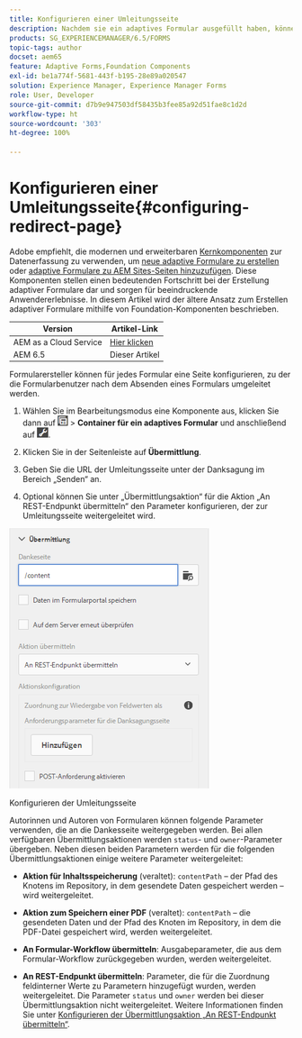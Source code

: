 ```yaml
---
title: Konfigurieren einer Umleitungsseite
description: Nachdem sie ein adaptives Formular ausgefüllt haben, können Benutzende auf eine Web-Seite umgeleitet werden, die Formularautorinnen und -autoren beim Erstellen des Formulars konfigurieren können.
products: SG_EXPERIENCEMANAGER/6.5/FORMS
topic-tags: author
docset: aem65
feature: Adaptive Forms,Foundation Components
exl-id: be1a774f-5681-443f-b195-28e89a020547
solution: Experience Manager, Experience Manager Forms
role: User, Developer
source-git-commit: d7b9e947503df58435b3fee85a92d51fae8c1d2d
workflow-type: ht
source-wordcount: '303'
ht-degree: 100%

---
```


# Konfigurieren einer Umleitungsseite{#configuring-redirect-page}

<span class="preview"> Adobe empfiehlt, die modernen und erweiterbaren [Kernkomponenten](https://experienceleague.adobe.com/docs/experience-manager-core-components/using/adaptive-forms/introduction.html?lang=de) zur Datenerfassung zu verwenden, um [neue adaptive Formulare zu erstellen](/help/forms/using/create-an-adaptive-form-core-components.md) oder [adaptive Formulare zu AEM Sites-Seiten hinzuzufügen](/help/forms/using/create-or-add-an-adaptive-form-to-aem-sites-page.md). Diese Komponenten stellen einen bedeutenden Fortschritt bei der Erstellung adaptiver Formulare dar und sorgen für beeindruckende Anwendererlebnisse. In diesem Artikel wird der ältere Ansatz zum Erstellen adaptiver Formulare mithilfe von Foundation-Komponenten beschrieben. </span>

| Version | Artikel-Link |
| -------- | ---------------------------- |
| AEM as a Cloud Service | [Hier klicken](https://experienceleague.adobe.com/docs/experience-manager-cloud-service/content/forms/adaptive-forms-authoring/authoring-adaptive-forms-foundation-components/configure-submit-actions-and-metadata-submission/configuring-redirect-page.html?lang=de) |
| AEM 6.5 | Dieser Artikel |

Formularersteller können für jedes Formular eine Seite konfigurieren, zu der die Formularbenutzer nach dem Absenden eines Formulars umgeleitet werden.

1. Wählen Sie im Bearbeitungsmodus eine Komponente aus, klicken Sie dann auf ![field-level](assets/field-level.png) > **Container für ein adaptives Formular** und anschließend auf ![cmppr](assets/cmppr.png).

1. Klicken Sie in der Seitenleiste auf **Übermittlung**.

1. Geben Sie die URL der Umleitungsseite unter der Danksagung im Bereich „Senden“ an.
1. Optional können Sie unter „Übermittlungsaktion“ für die Aktion „An REST-Endpunkt übermitteln“ den Parameter konfigurieren, der zur Umleitungsseite weitergeleitet wird.

![Konfigurieren der Umleitungsseite](assets/thank-you-setting-1.png)

Konfigurieren der Umleitungsseite

Autorinnen und Autoren von Formularen können folgende Parameter verwenden, die an die Dankesseite weitergegeben werden. Bei allen verfügbaren Übermittlungsaktionen werden `status`- und `owner`-Parameter übergeben. Neben diesen beiden Parametern werden für die folgenden Übermittlungsaktionen einige weitere Parameter weitergeleitet:

* **Aktion für Inhaltsspeicherung** (veraltet): `contentPath` – der Pfad des Knotens im Repository, in dem gesendete Daten gespeichert werden – wird weitergeleitet.

* **Aktion zum Speichern einer PDF** (veraltet): `contentPath` – die gesendeten Daten und der Pfad des Knoten im Repository, in dem die PDF-Datei gespeichert wird, werden weitergeleitet.

* **An Formular-Workflow übermitteln**: Ausgabeparameter, die aus dem Formular-Workflow zurückgegeben wurden, werden weitergeleitet.

* **An REST-Endpunkt übermitteln**: Parameter, die für die Zuordnung feldinterner Werte zu Parametern hinzugefügt wurden, werden weitergeleitet. Die Parameter `status` und `owner` werden bei dieser Übermittlungsaktion nicht weitergeleitet. Weitere Informationen finden Sie unter [Konfigurieren der Übermittlungsaktion „An REST-Endpunkt übermitteln“](../../forms/using/configuring-submit-actions.md). 
